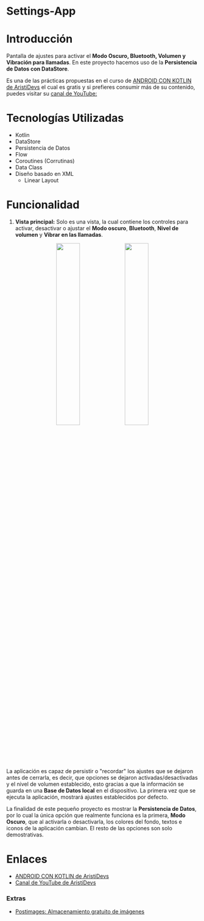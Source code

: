 # Settings-App

# Introducción
Pantalla de ajustes para activar el __Modo Oscuro, Bluetooth, Volumen y Vibración para llamadas__. En este proyecto hacemos uso de la __Persistencia de Datos con DataStore__.

Es una de las prácticas propuestas en el curso de [ANDROID CON KOTLIN de AristiDevs](https://youtu.be/vJapzH_46a8) el cual es gratis y si prefieres consumir más de su contenido, puedes visitar su [canal de YouTube:](https://www.youtube.com/@AristiDevs)

# Tecnologías Utilizadas

- Kotlin
- DataStore
- Persistencia de Datos
- Flow
- Coroutines (Corrutinas)
- Data Class
- Diseño basado en XML
  - Linear Layout

# Funcionalidad

1. __Vista principal:__ Solo es una vista, la cual contiene los controles para activar, desactivar o ajustar el __Modo oscuro__, __Bluetooth__, __Nivel de volumen__ y __Vibrar en las llamadas__.

<p align="center">
      <img width="35%" src="https://i.postimg.cc/zGr1Fqjn/Screenshot-01.png">
      <img width="35%" src="https://i.postimg.cc/K8Dh9CqC/Screenshot-02.png">
  </p>

La aplicación es capaz de persistir o "recordar" los ajustes que se dejaron antes de cerrarla, es decir, que opciones se dejaron activadas/desactivadas y el nivel de volumen establecido, esto gracias a que la información se guarda en una __Base de Datos local__ en el dispositivo. La primera vez que se ejecuta la aplicación, mostrará ajustes establecidos por defecto.

La finalidad de este pequeño proyecto es mostrar la __Persistencia de Datos__, por lo cual la única opción que realmente funciona es la primera, __Modo Oscuro__, que al activarla o desactivarla, los colores del fondo, textos e iconos de la aplicación cambian. El resto de las opciones son solo demostrativas.

# Enlaces

- [ANDROID CON KOTLIN de AristiDevs](https://youtu.be/vJapzH_46a8)
- [Canal de YouTube de AristiDevs](https://www.youtube.com/@AristiDevs)

### Extras

- [Postimages: Almacenamiento gratuito de imágenes](https://postimages.org/es/)